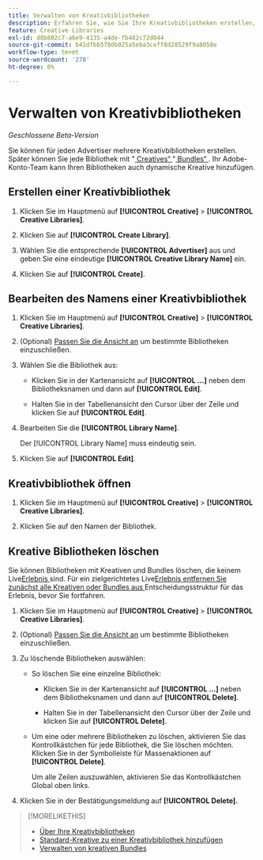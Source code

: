 ```yaml
---
title: Verwalten von Kreativbibliotheken
description: Erfahren Sie, wie Sie Ihre Kreativbibliotheken erstellen, umbenennen und löschen.
feature: Creative Libraries
exl-id: d8b802c7-a6e9-4135-a4de-fb482c72d044
source-git-commit: b41dfbb570db025a5eba3ceff8d28529f9a8058e
workflow-type: tm+mt
source-wordcount: '278'
ht-degree: 0%

---
```


# Verwalten von Kreativbibliotheken

*Geschlossene Beta-Version*

Sie können für jeden Advertiser mehrere Kreativbibliotheken erstellen. Später können Sie jede Bibliothek mit &quot;[ Creatives“ ](creative-add-standard.md)<!-- , dynamic creatives, --> &quot;[ Bundles“ ](bundle-manage.md). Ihr Adobe-Konto-Team kann Ihren Bibliotheken auch dynamische Kreative hinzufügen.

## Erstellen einer Kreativbibliothek

1. Klicken Sie im Hauptmenü auf **[!UICONTROL Creative]** > **[!UICONTROL Creative Libraries]**.

1. Klicken Sie auf **[!UICONTROL Create Library]**.

1. Wählen Sie die entsprechende **[!UICONTROL Advertiser]** aus und geben Sie eine eindeutige **[!UICONTROL Creative Library Name]** ein.

1. Klicken Sie auf **[!UICONTROL Create]**.

## Bearbeiten des Namens einer Kreativbibliothek

1. Klicken Sie im Hauptmenü auf **[!UICONTROL Creative]** > **[!UICONTROL Creative Libraries]**.

1. (Optional) [Passen Sie die Ansicht an](/help/creative/introduction/customize-data-views.md) um bestimmte Bibliotheken einzuschließen.

1. Wählen Sie die Bibliothek aus:

   * Klicken Sie in der Kartenansicht auf **[!UICONTROL ...]** neben dem Bibliotheksnamen und dann auf **[!UICONTROL Edit]**.

   * Halten Sie in der Tabellenansicht den Cursor über der Zeile und klicken Sie auf **[!UICONTROL Edit]**.

1. Bearbeiten Sie die **[!UICONTROL Library Name]**.

   Der [!UICONTROL Library Name] muss eindeutig sein.

1. Klicken Sie auf **[!UICONTROL Edit]**.

## Kreativbibliothek öffnen

1. Klicken Sie im Hauptmenü auf **[!UICONTROL Creative]** > **[!UICONTROL Creative Libraries]**.

1. Klicken Sie auf den Namen der Bibliothek.

## Kreative Bibliotheken löschen

Sie können Bibliotheken mit Kreativen und Bundles löschen, die keinem Live[Erlebnis ](/help/creative/experiences/experience-about.md#experience-statuses-experience-statuses) sind. Für ein zielgerichtetes Live[Erlebnis entfernen Sie zunächst alle Kreativen oder Bundles aus ](/help/creative/experiences/experience-target-node-delete.md) Entscheidungsstruktur für das Erlebnis, bevor Sie fortfahren.<!-- Not an option as of 3/4: > For an untargeted live experience, [remove any assigned creatives from the associated ad tag](/help/creative/experiences/experience-tag-assign-creatives.md) before you continue. -->

1. Klicken Sie im Hauptmenü auf **[!UICONTROL Creative]** > **[!UICONTROL Creative Libraries]**.

1. (Optional) [Passen Sie die Ansicht an](/help/creative/introduction/customize-data-views.md) um bestimmte Bibliotheken einzuschließen.

1. Zu löschende Bibliotheken auswählen:

   * So löschen Sie eine einzelne Bibliothek:

      * Klicken Sie in der Kartenansicht auf **[!UICONTROL ...]** neben dem Bibliotheksnamen und dann auf **[!UICONTROL Delete]**.

      * Halten Sie in der Tabellenansicht den Cursor über der Zeile und klicken Sie auf **[!UICONTROL Delete]**.

   * Um eine oder mehrere Bibliotheken zu löschen, aktivieren Sie das Kontrollkästchen für jede Bibliothek, die Sie löschen möchten. Klicken Sie in der Symbolleiste für Massenaktionen auf **[!UICONTROL Delete]**.

     Um alle Zeilen auszuwählen, aktivieren Sie das Kontrollkästchen Global oben links.

1. Klicken Sie in der Bestätigungsmeldung auf **[!UICONTROL Delete].**

>[!MORELIKETHIS]
>
>* [Über Ihre Kreativbibliotheken](/help/creative/creative-libraries/creative-libraries-about.md)
>* [Standard-Kreative zu einer Kreativbibliothek hinzufügen](creative-add-standard.md)
>* [Verwalten von kreativen Bundles](bundle-manage.md)
